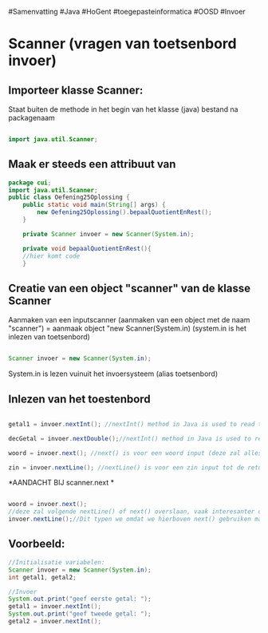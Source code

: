#Samenvatting #Java #HoGent #toegepasteinformatica #OOSD #Invoer

# Scanner (vragen van toetsenbord invoer)
## Importeer klasse Scanner:
Staat buiten de methode in het begin van het klasse (java) bestand na packagenaam

```java

import java.util.Scanner;

```


## Maak er steeds een attribuut van

```java
package cui;
import java.util.Scanner;
public class Oefening25Oplossing {
	public static void main(String[] args) {
		new Oefening25Oplossing().bepaalQuotientEnRest();
	}

	private Scanner invoer = new Scanner(System.in);

	private void bepaalQuotientEnRest(){
	//hier komt code
	}

```
## Creatie van een object "scanner" van de klasse Scanner

Aanmaken van een inputscanner (aanmaken van een object met de naam "scanner") = aanmaak object "new Scanner(System.in) (system.in is het inlezen van toetsenbord)

```java

Scanner invoer = new Scanner(System.in);

```

System.in is lezen vuinuit het invoersysteem (alias toetsenbord)
## Inlezen van het toestenbord

```java

getal1 = invoer.nextInt(); //nextInt() method in Java is used to read the next token of the input as an integer. When using a Scanner

decGetal = invoer.nextDouble();//nextInt() method in Java is used to read the next token of the input as an double. When using a Scanner

woord = invoer.next(); //next() is voor een woord input (deze zal alles vanaf een spatie niet mee registreren)

zin = invoer.nextLine(); //nextLine() is voor een zin input tot de return


```

*AANDACHT BIJ scanner.next *

```java

woord = invoer.next(); 
//deze zal volgende nextLine() of next() overslaan, vaak interesanter om nextLine() te gebruiken in plaats van next()
invoer.nextLine();//Dit typen we omdat we hierboven next() gebruiken maar deze nextline() zan niet worden uitgevoerd


```

## Voorbeeld:

```java
//Initialisatie variabelen:
Scanner invoer = new Scanner(System.in);
int getal1, getal2;

//Invoer
System.out.print("geef eerste getal: ");
getal1 = invoer.nextInt(); 
System.out.print("geef tweede getal: ");
getal2 = invoer.nextInt();

```
